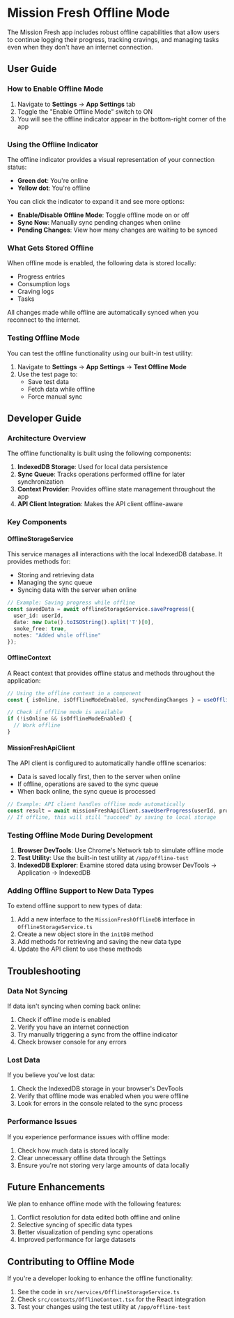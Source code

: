 # Mission Fresh Offline Mode

The Mission Fresh app includes robust offline capabilities that allow users to continue logging their progress, tracking cravings, and managing tasks even when they don't have an internet connection.

## User Guide

### How to Enable Offline Mode

1. Navigate to **Settings** → **App Settings** tab
2. Toggle the "Enable Offline Mode" switch to ON
3. You will see the offline indicator appear in the bottom-right corner of the app

### Using the Offline Indicator

The offline indicator provides a visual representation of your connection status:

- **Green dot**: You're online
- **Yellow dot**: You're offline

You can click the indicator to expand it and see more options:

- **Enable/Disable Offline Mode**: Toggle offline mode on or off
- **Sync Now**: Manually sync pending changes when online
- **Pending Changes**: View how many changes are waiting to be synced

### What Gets Stored Offline

When offline mode is enabled, the following data is stored locally:

- Progress entries
- Consumption logs
- Craving logs
- Tasks

All changes made while offline are automatically synced when you reconnect to the internet.

### Testing Offline Mode

You can test the offline functionality using our built-in test utility:

1. Navigate to **Settings** → **App Settings** → **Test Offline Mode**
2. Use the test page to:
   - Save test data
   - Fetch data while offline
   - Force manual sync

## Developer Guide

### Architecture Overview

The offline functionality is built using the following components:

1. **IndexedDB Storage**: Used for local data persistence
2. **Sync Queue**: Tracks operations performed offline for later synchronization
3. **Context Provider**: Provides offline state management throughout the app
4. **API Client Integration**: Makes the API client offline-aware

### Key Components

#### OfflineStorageService

This service manages all interactions with the local IndexedDB database. It provides methods for:

- Storing and retrieving data
- Managing the sync queue
- Syncing data with the server when online

```typescript
// Example: Saving progress while offline
const savedData = await offlineStorageService.saveProgress({
  user_id: userId,
  date: new Date().toISOString().split('T')[0],
  smoke_free: true,
  notes: "Added while offline"
});
```

#### OfflineContext

A React context that provides offline status and methods throughout the application:

```typescript
// Using the offline context in a component
const { isOnline, isOfflineModeEnabled, syncPendingChanges } = useOffline();

// Check if offline mode is available
if (!isOnline && isOfflineModeEnabled) {
  // Work offline
}
```

#### MissionFreshApiClient

The API client is configured to automatically handle offline scenarios:

- Data is saved locally first, then to the server when online
- If offline, operations are saved to the sync queue
- When back online, the sync queue is processed

```typescript
// Example: API client handles offline mode automatically
const result = await missionFreshApiClient.saveUserProgress(userId, progressData);
// If offline, this will still "succeed" by saving to local storage
```

### Testing Offline Mode During Development

1. **Browser DevTools**: Use Chrome's Network tab to simulate offline mode
2. **Test Utility**: Use the built-in test utility at `/app/offline-test`
3. **IndexedDB Explorer**: Examine stored data using browser DevTools → Application → IndexedDB

### Adding Offline Support to New Data Types

To extend offline support to new types of data:

1. Add a new interface to the `MissionFreshOfflineDB` interface in `OfflineStorageService.ts`
2. Create a new object store in the `initDB` method
3. Add methods for retrieving and saving the new data type
4. Update the API client to use these methods

## Troubleshooting

### Data Not Syncing

If data isn't syncing when coming back online:

1. Check if offline mode is enabled
2. Verify you have an internet connection 
3. Try manually triggering a sync from the offline indicator
4. Check browser console for any errors

### Lost Data

If you believe you've lost data:

1. Check the IndexedDB storage in your browser's DevTools
2. Verify that offline mode was enabled when you were offline
3. Look for errors in the console related to the sync process

### Performance Issues

If you experience performance issues with offline mode:

1. Check how much data is stored locally
2. Clear unnecessary offline data through the Settings
3. Ensure you're not storing very large amounts of data locally

## Future Enhancements

We plan to enhance offline mode with the following features:

1. Conflict resolution for data edited both offline and online
2. Selective syncing of specific data types
3. Better visualization of pending sync operations
4. Improved performance for large datasets

## Contributing to Offline Mode

If you're a developer looking to enhance the offline functionality:

1. See the code in `src/services/OfflineStorageService.ts`
2. Check `src/contexts/OfflineContext.tsx` for the React integration
3. Test your changes using the test utility at `/app/offline-test` 